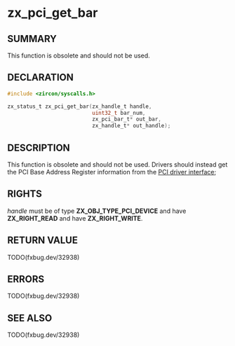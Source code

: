 # zx_pci_get_bar

## SUMMARY

<!-- Contents of this heading updated by update-docs-from-fidl, do not edit. -->

This function is obsolete and should not be used.

## DECLARATION

<!-- Contents of this heading updated by update-docs-from-fidl, do not edit. -->

```c
#include <zircon/syscalls.h>

zx_status_t zx_pci_get_bar(zx_handle_t handle,
                           uint32_t bar_num,
                           zx_pci_bar_t* out_bar,
                           zx_handle_t* out_handle);
```

## DESCRIPTION

This function is obsolete and should not be used. Drivers should instead get the PCI Base Address
Register information from the [PCI driver
interface](/docs/development/drivers/concepts/driver_development/bar.md);

## RIGHTS

<!-- Contents of this heading updated by update-docs-from-fidl, do not edit. -->

*handle* must be of type **ZX_OBJ_TYPE_PCI_DEVICE** and have **ZX_RIGHT_READ** and have **ZX_RIGHT_WRITE**.

## RETURN VALUE

TODO(fxbug.dev/32938)

## ERRORS

TODO(fxbug.dev/32938)

## SEE ALSO


TODO(fxbug.dev/32938)
